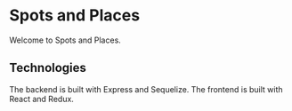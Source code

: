 # Spots and Places

Welcome to Spots and Places.

## Technologies
The backend is built with Express and Sequelize.
The frontend is built with React and Redux.
